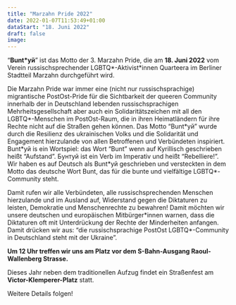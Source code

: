 ```yaml
---
title: "Marzahn Pride 2022"
date: 2022-01-07T11:53:49+01:00
dataStart: "18. Juni 2022"
draft: false
image:
---
```


“**Bunt\*уй**” ist das Motto der 3. Marzahn Pride, die am **18. Juni 2022** vom Verein russischsprechender LGBTQ\*-Aktivist\*innen Quarteera im Berliner Stadtteil Marzahn durchgeführt wird.

Die Marzahn Pride war immer eine (nicht nur russischsprachige) migrantische PostOst-Pride für die Sichtbarkeit der queeren Community innerhalb der in Deutschland lebenden russischsprachigen Mehrheitsgesellschaft aber auch ein Solidaritätszeichen mit all den LGBTQ\*-Menschen im PostOst-Raum, die in ihren Heimatländern für ihre Rechte nicht auf die Straßen gehen können. Das Motto “Bunt\*уй” wurde durch die Resilienz des ukrainischen Volks und die Solidarität und Engagement hierzulande von allen Betroffenen und Verbündeten inspiriert. Bunt\*уй is ein Wortspiel: das Wort “Bunt” wenn auf Kyrillisch geschrieben heißt “Aufstand”. Бунтуй ist ein Verb im Imperativ und heißt “Rebelliere!”. Wir haben es auf Deutsch als Bunt\*уй geschrieben und versteckten in dem Motto das deutsche Wort Bunt, das für die bunte und vielfältige LGBTQ\*-Community steht.

Damit rufen wir alle Verbündeten, alle russischsprechenden Menschen hierzulande und im Ausland auf, Widerstand gegen die Diktaturen zu leisten, Demokratie und Menschenrechte zu bewahren! Damit möchten wir unsere deutschen und europäischen Mitbürger\*innen warnen, dass die Diktaturen oft mit Unterdrückung der Rechte der Minderheiten anfangen.
Damit drücken wir aus: “die russischsprachige PostOst LGBTQ\*-Community in Deutschland steht mit der Ukraine”.

**Um 12 Uhr treffen wir uns am Platz vor dem S-Bahn-Ausgang Raoul-Wallenberg Strasse.**

Dieses Jahr neben dem traditionellen Aufzug findet ein Straßenfest am **Victor-Klemperer-Platz** statt.

Weitere Details folgen!